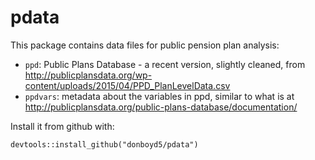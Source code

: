 # pdata

This package contains data files for public pension plan analysis:

* `ppd`: Public Plans Database - a recent version, slightly cleaned, from http://publicplansdata.org/wp-content/uploads/2015/04/PPD_PlanLevelData.csv
* `ppdvars`: metadata about the variables in ppd, similar to what is at http://publicplansdata.org/public-plans-database/documentation/

Install it from github with:
  
```{r}
devtools::install_github("donboyd5/pdata")
```
